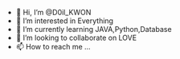 - 👋 Hi, I’m @D0il_KWON
- 👀 I’m interested in Everything
- 🌱 I’m currently learning JAVA,Python,Database
- 💞️ I’m looking to collaborate on LOVE
- 📫 How to reach me ...
